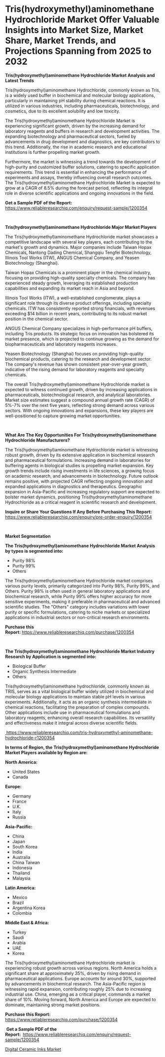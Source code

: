 <p><h1>Tris(hydroxymethyl)aminomethane Hydrochloride Market Offer Valuable Insights into Market Size, Market Share, Market Trends, and Projections Spanning from 2025 to 2032</h1></p><p><strong>Tris(hydroxymethyl)aminomethane Hydrochloride Market Analysis and Latest Trends</strong></p>
<p><p>Tris(hydroxymethyl)aminomethane Hydrochloride, commonly known as Tris, is a widely used buffer in biochemical and molecular biology applications, particularly in maintaining pH stability during chemical reactions. It is utilized in various industries, including pharmaceuticals, biotechnology, and cosmetics, due to its excellent solubility and low toxicity.</p><p>The Tris(hydroxymethyl)aminomethane Hydrochloride Market is experiencing significant growth, driven by the increasing demand for laboratory reagents and buffers in research and development activities. The expanding biotechnology and pharmaceutical sectors, fueled by advancements in drug development and diagnostics, are key contributors to this trend. Additionally, the rise in academic research and educational institutions is further propelling market growth.</p><p>Furthermore, the market is witnessing a trend towards the development of high-purity and customized buffer solutions, catering to specific application requirements. This trend is essential in enhancing the performance of experiments and assays, thereby influencing overall research outcomes. The Tris(hydroxymethyl)aminomethane Hydrochloride Market is expected to grow at a CAGR of 8.5% during the forecast period, reflecting its integral role in diverse scientific applications and ongoing innovations in the field.</p></p>
<p><strong>Get a Sample PDF of the Report:&nbsp;</strong> <a href="https://www.reliableresearchiq.com/enquiry/request-sample/1200354?utm_campaign=3352&utm_medium=2&utm_source=Github&utm_content=ia&utm_term=02042025&utm_id=trishydroxymethylaminomethane-hydrochloride">https://www.reliableresearchiq.com/enquiry/request-sample/1200354</a></p>
<p>&nbsp;</p>
<p><strong>Tris(hydroxymethyl)aminomethane Hydrochloride Major Market Players</strong></p>
<p><p>The Tris(hydroxymethyl)aminomethane Hydrochloride market showcases a competitive landscape with several key players, each contributing to the market's growth and dynamics. Major companies include Taiwan Hopax Chemicals, Nantong Dading Chemical, Shangqiu Tengfei Biotechnology, Illinois Tool Works (ITW), ANGUS Chemical Company, and Yeasen Biotechnology (Shanghai).</p><p>Taiwan Hopax Chemicals is a prominent player in the chemical industry, focusing on providing high-quality specialty chemicals. The company has experienced steady growth, leveraging its established production capabilities and expanding its market reach in Asia and beyond.</p><p>Illinois Tool Works (ITW), a well-established conglomerate, plays a significant role through its diverse product offerings, including specialty chemicals. ITW has consistently reported strong financials, with revenues exceeding $14 billion in recent years, contributing to its robust market position in the chemical sector.</p><p>ANGUS Chemical Company specializes in high-performance pH buffers, including Tris products. Its strategic focus on innovation has bolstered its market presence, which is projected to continue growing as the demand for biopharmaceuticals and laboratory reagents increases.</p><p>Yeasen Biotechnology (Shanghai) focuses on providing high-quality biochemical products, catering to the research and development sector. The company's revenue has shown consistent year-over-year growth, indicative of the rising demand for laboratory reagents and specialty chemicals.</p><p>The overall Tris(hydroxymethyl)aminomethane Hydrochloride market is expected to witness continued growth, driven by increasing applications in pharmaceuticals, biotechnological research, and analytical laboratories. Market size estimates suggest a compound annual growth rate (CAGR) of 5%-7% over the next five years, reflecting strong demand across various sectors. With ongoing innovations and expansions, these key players are well-positioned to capture growing market opportunities.</p></p>
<p>&nbsp;</p>
<p><strong>What Are The Key Opportunities For Tris(hydroxymethyl)aminomethane Hydrochloride Manufacturers?</strong></p>
<p><p>The Tris(hydroxymethyl)aminomethane Hydrochloride market is witnessing robust growth, driven by its extensive application in biochemical research and pharmaceutical formulations. Increasing demand in laboratories for buffering agents in biological studies is propelling market expansion. Key growth trends include rising investments in life sciences, a growing focus on academic research, and advancements in biotechnology. Future outlook remains positive, with projected CAGR reflecting ongoing innovation and expanded applications in diagnostics and therapeutics. Geographic expansion in Asia-Pacific and increasing regulatory support are expected to bolster market dynamics, positioning Tris(hydroxymethyl)aminomethane Hydrochloride as a critical reagent in scientific research and development.</p></p>
<p><strong>Inquire or Share Your Questions If Any Before Purchasing This Report:</strong> <a href="https://www.reliableresearchiq.com/enquiry/pre-order-enquiry/1200354?utm_campaign=3352&utm_medium=2&utm_source=Github&utm_content=ia&utm_term=02042025&utm_id=trishydroxymethylaminomethane-hydrochloride">https://www.reliableresearchiq.com/enquiry/pre-order-enquiry/1200354</a></p>
<p>&nbsp;</p>
<p><strong>Market Segmentation</strong></p>
<p><strong>The Tris(hydroxymethyl)aminomethane Hydrochloride Market Analysis by types is segmented into:</strong></p>
<p><ul><li>Purity 98%</li><li>Purity 99%</li><li>Others</li></ul></p>
<p><p>The Tris(hydroxymethyl)aminomethane Hydrochloride market comprises various purity levels, primarily categorized into Purity 98%, Purity 99%, and Others. Purity 98% is often used in general laboratory applications and biochemical research, while Purity 99% offers higher accuracy for more sensitive experiments, making it preferable in pharmaceutical and advanced scientific studies. The "Others" category includes variations with lower purity or specific formulations, catering to niche markets or specialized applications in industrial sectors or non-critical research environments.</p></p>
<p><strong>Purchase this Report:&nbsp;</strong><a href="https://www.reliableresearchiq.com/purchase/1200354?utm_campaign=3352&utm_medium=2&utm_source=Github&utm_content=ia&utm_term=02042025&utm_id=trishydroxymethylaminomethane-hydrochloride">https://www.reliableresearchiq.com/purchase/1200354</a></p>
<p>&nbsp;</p>
<p><strong>The Tris(hydroxymethyl)aminomethane Hydrochloride Market Industry Research by Application is segmented into:</strong></p>
<p><ul><li>Biological Buffer</li><li>Organic Synthesis Intermediate</li><li>Others</li></ul></p>
<p><p>Tris(hydroxymethyl)aminomethane hydrochloride, commonly known as TRIS, serves as a vital biological buffer widely utilized in biochemical and molecular biology applications to maintain stable pH levels in various experiments. Additionally, it acts as an organic synthesis intermediate in chemical reactions, facilitating the preparation of complex compounds. Other applications include use in pharmaceutical formulations and laboratory reagents, enhancing overall research capabilities. Its versatility and effectiveness make it integral across diverse scientific fields.</p></p>
<p><a href="https://www.reliableresearchiq.com/tris-hydroxymethyl-aminomethane-hydrochloride-r1200354?utm_campaign=3352&utm_medium=2&utm_source=Github&utm_content=ia&utm_term=02042025&utm_id=trishydroxymethylaminomethane-hydrochloride">&nbsp;https://www.reliableresearchiq.com/tris-hydroxymethyl-aminomethane-hydrochloride-r1200354</a></p>
<p><strong>In terms of Region, the Tris(hydroxymethyl)aminomethane Hydrochloride Market Players available by Region are:</strong></p>
<p>
    <p> <strong> North America: </strong>
        <ul>
            <li>United States</li>
            <li>Canada</li>
        </ul>
        </p> 
    <p> <strong> Europe: </strong>
        <ul>
            <li>Germany</li>
            <li>France</li>
            <li>U.K.</li>
            <li>Italy</li>
            <li>Russia</li>
        </ul>
        </p> 
    <p> <strong> Asia-Pacific: </strong>
        <ul>
            <li>China</li>
            <li>Japan</li>
            <li>South Korea</li>
            <li>India</li>
            <li>Australia</li>
            <li>China Taiwan</li>
            <li>Indonesia</li>
            <li>Thailand</li>
            <li>Malaysia</li>
        </ul>
        </p> 
    <p> <strong> Latin America: </strong>
        <ul>
            <li>Mexico</li>
            <li>Brazil</li>
            <li>Argentina Korea</li>
            <li>Colombia</li>
        </ul>
        </p> 
    <p> <strong> Middle East & Africa: </strong>
        <ul>
            <li>Turkey</li>
            <li>Saudi</li>
            <li>Arabia</li>
            <li>UAE</li>
            <li>Korea</li>
        </ul>
    </p>
    </p>
<p><p>The Tris(hydroxymethyl)aminomethane Hydrochloride market is experiencing robust growth across various regions. North America holds a significant share at approximately 35%, driven by rising demand in pharmaceutical applications. Europe accounts for around 30%, supported by advancements in biochemical research. The Asia-Pacific region is witnessing rapid expansion, contributing roughly 25% due to increasing industrial use. China, emerging as a critical player, commands a market share of 10%. Moving forward, North America and Europe are expected to dominate, maintaining strong market positions.</p></p>
<p><strong>Purchase this Report: </strong><a href="https://www.reliableresearchiq.com/purchase/1200354?utm_campaign=3352&utm_medium=2&utm_source=Github&utm_content=ia&utm_term=02042025&utm_id=trishydroxymethylaminomethane-hydrochloride">https://www.reliableresearchiq.com/purchase/1200354</a></p>
<p>&nbsp;<strong>Get a Sample PDF of the Report:&nbsp;&nbsp;</strong><a href="https://www.reliableresearchiq.com/enquiry/request-sample/1200354?utm_campaign=3352&utm_medium=2&utm_source=Github&utm_content=ia&utm_term=02042025&utm_id=trishydroxymethylaminomethane-hydrochloride">https://www.reliableresearchiq.com/enquiry/request-sample/1200354</a></p>
<p><strong></strong></p>
<p><p><a href="https://github.com/plawragarile/Market-Research-Report-List-1/blob/main/digital-ceramic-inks-market.md?utm_campaign=3352&utm_medium=2&utm_source=Github&utm_content=ia&utm_term=02042025&utm_id=trishydroxymethylaminomethane-hydrochloride">Digital Ceramic Inks Market</a></p></p>